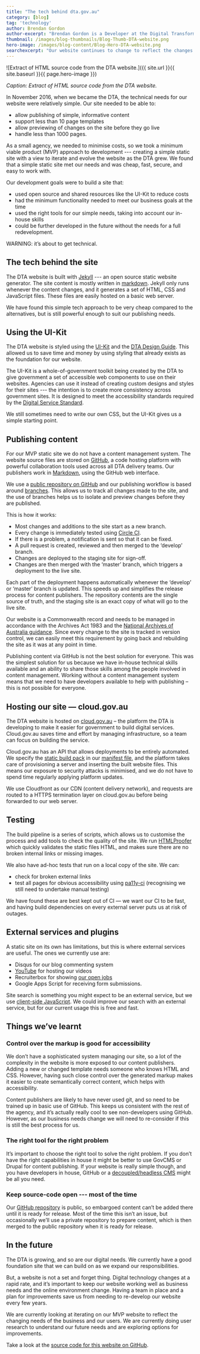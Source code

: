```yaml
---
title: "The tech behind dta.gov.au"
category: [blog]
tag: 'technology'
author: Brendan Gordon
author-excerpt: "Brendan Gordon is a Developer at the Digital Transformation Agency."
thumbnail: /images/blog-thumbnails/Blog-Thumb-DTA-website.png
hero-image: /images/blog-content/Blog-Hero-DTA-website.png
searchexcerpt: "Our website continues to change to reflect the changes in our work, and will continue to grow and adapt as we do. In this blog, we share our approach to how we developed the website and the technology that sits behind it."
---
```


![Extract of HTML source code from the DTA website.]({{ site.url }}{{ site.baseurl }}{{ page.hero-image }})

*Caption: Extract of HTML source code from the DTA website.*

In November 2016, when we became the DTA, the technical needs for our website were relatively simple. Our site needed to be able to:

- allow publishing of simple, informative content
- support less than 10 page templates
- allow previewing of changes on the site before they go live
- handle less than 1000 pages.

As a small agency, we needed to minimise costs, so we took a minimum viable product (MVP) approach to development --- creating a simple static site with a view to iterate and evolve the website as the DTA grew. We found that a simple static site met our needs and was cheap, fast, secure, and easy to work with.

Our development goals were to build a site that:

- used open source and shared resources like the UI-Kit to reduce costs
- had the minimum functionality needed to meet our business goals at the time
- used the right tools for our simple needs, taking into account our in-house skills 
- could be further developed in the future without the needs for a full redevelopment. 

WARNING: it’s about to get technical.

## The tech behind the site 

The DTA website is built with [Jekyll](https://jekyllrb.com/) --- an open source static website generator. The site content is mostly written in [markdown](https://en.wikipedia.org/wiki/Markdown). Jekyll only runs whenever the content changes, and it generates a set of HTML, CSS and JavaScript files. These files are easily hosted on a basic web server.

We have found this simple tech approach to be very cheap compared to the alternatives, but is still powerful enough to suit our publishing needs.

## Using the UI-Kit 

The DTA website is styled using the [UI-Kit](https://github.com/AusDTO/gov-au-ui-kit) and the [DTA Design Guide](http://guides.service.gov.au/design-guide/). This allowed us to save time and money by using styling that already exists as the foundation for our website. 

The UI-Kit is a whole-of-government toolkit being created by the DTA to give government a set of accessible web components to use on their websites. Agencies can use it instead of creating custom designs and styles for their sites --- the intention is to create more consistency across government sites. It is designed to meet the accessibility standards required by the [Digital Service Standard](https://www.dta.gov.au/standard/). 

We still sometimes need to write our own CSS, but the UI-Kit gives us a simple starting point.

## Publishing content 

For our MVP static site we do not have a content management system. The website source files are stored on [GitHub](https://github.com/), a code hosting platform with powerful collaboration tools used across all DTA delivery teams. Our publishers work in [Markdown](https://daringfireball.net/projects/markdown/), using the GitHub web interface.

We use a [public repository on GitHub](https://github.com/AusDTO/dta-website) and our publishing workflow is based around [branches](https://www.atlassian.com/git/tutorials/using-branches). This allows us to track all changes made to the site, and the use of branches helps us to isolate and preview changes before they are published. 

This is how it works:

- Most changes and additions to the site start as a new branch.
- Every change is immediately tested using [Circle CI](https://circleci.com/gh/AusDTO/dta-website).
- If there is a problem, a notification is sent so that it can be fixed.
- A pull request is created, reviewed and then merged to the ‘develop’ branch.
- Changes are deployed to the staging site for sign-off.
- Changes are then merged with the ‘master’ branch, which triggers a deployment to the live site. 

Each part of the deployment happens automatically whenever the ‘develop’ or ‘master’ branch is updated. This speeds up and simplifies the release process for content publishers. The repository contents are the single source of truth, and the staging site is an exact copy of what will go to the live site.

Our website is a Commonwealth record and needs to be managed in accordance with the Archives Act 1983 and the [National Archives of Australia guidance](http://www.naa.gov.au/Images/archweb_guide_tcm16-47165.pdf). Since every change to the site is tracked in version control, we can easily meet this requirement by going back and rebuilding the site as it was at any point in time.

Publishing content via GitHub is not the best solution for everyone. This was the simplest solution for us because we have in-house technical skills available and an ability to share those skills among the people involved in content management. Working without a content management system means that we need to have developers available to help with publishing – this is not possible for everyone. 

## Hosting our site — cloud.gov.au

The DTA website is hosted on [cloud.gov.au](https://www.dta.gov.au/what-we-do/platforms/cloud/) – the platform the DTA is developing to make it easier for government to build digital services. Cloud.gov.au saves time and effort by managing infrastructure, so a team can focus on building the service.

Cloud.gov.au has an API that allows deployments to be entirely automated. We specify the [static build pack](http://docs.cloudfoundry.org/buildpacks/staticfile/index.html) in our [manifest file](https://github.com/AusDTO/dta-website/blob/develop/manifest-production.yml), and the platform takes care of provisioning a server and inserting the built website files. This means our exposure to security attacks is minimised, and we do not have to spend time regularly applying platform updates.

We use Cloudfront as our CDN (content delivery network), and requests are routed to a HTTPS termination layer on cloud.gov.au before being forwarded to our web server.

## Testing

The build pipeline is a series of scripts, which allows us to customise the process and add tools to check the quality of the site. We run [HTMLProofer](https://github.com/gjtorikian/html-proofer) which quickly validates the static files HTML, and makes sure there are no broken internal links or missing images.

We also have ad-hoc tests that run on a local copy of the site. We can:
- check for broken external links
- test all pages for obvious accessibility using [pa11y-ci](https://github.com/pa11y/ci) (recognising we still need to undertake manual testing)

We have found these are best kept out of CI — we want our CI to be fast, and having build dependencies on every external server puts us at risk of outages. 

## External services and plugins

A static site on its own has limitations, but this is where external services are useful. The ones we currently use are:
- Disqus for our blog commenting system
- [YouTube](https://www.youtube.com/channel/UCmDkFN3UlK2wSKDQQhd-Y-A) for hosting our videos
- Recruiterbox for showing [our open jobs](https://www.dta.gov.au/who-we-are/corporate/jobs/)
- Google Apps Script for receiving form submissions.

Site search is something you might expect to be an external service, but we use [client-side JavaScript](https://github.com/slashdotdash/jekyll-lunr-js-search). We could improve our search with an external service, but for our current usage this is free and fast.

## Things we’ve learnt

### Control over the markup is good for accessibility 

We don’t have a sophisticated system managing our site, so a lot of the complexity in the website is more exposed to our content publishers. Adding a new or changed template needs someone who knows HTML and CSS. However, having such close control over the generated markup makes it easier to create semantically correct content, which helps with accessibility.

Content publishers are likely to have never used git, and so need to be trained up in basic use of GitHub. This keeps us consistent with the rest of the agency, and it’s actually really cool to see non-developers using GitHub. However, as our business needs change we will need to re-consider if this is still the best process for us. 

### The right tool for the right problem

It’s important to choose the right tool to solve the right problem. If you don’t have the right capabilities in house it might be better to use GovCMS or Drupal for content publishing. If your website is really simple though, and you have developers in house, GitHub or a [decoupled/headless CMS](https://www.contentful.com/r/knowledgebase/headless-and-decoupled-cms/) might be all you need.  

### Keep source-code open --- most of the time

Our [GitHub repository](https://github.com/AusDTO/dta-website) is public, so embargoed content can’t be added there until it is ready for release. Most of the time this isn’t an issue, but occasionally we’ll use a private repository to prepare content, which is then merged to the public repository when it is ready for release.

## In the future

The DTA is growing, and so are our digital needs. We currently have a good foundation site that we can build on as we expand our responsibilities. 

But, a website is not a set and forget thing. Digital technology changes at a rapid rate, and it’s important to keep our website working well as business needs and the online environment change. Having a team in place and a plan for improvements save us from needing to re-develop our website every few years. 

We are currently looking at iterating on our MVP website to reflect the changing needs of the business and our users. We are currently doing user research to understand our future needs and are exploring options for improvements.



Take a look at the [source code for this website on GitHub](https://github.com/AusDTO/dta-website).
